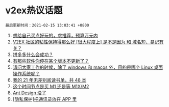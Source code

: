 # v2ex热议话题

`最后更新时间：2021-02-15 13:03:41 +0800`

1. [想给自己买点好玩的，求推荐，预算万元内](https://www.v2ex.com/t/753313)
1. [V2EX 社区的粘性保持得那么好 [很大程度上] 是不是因为 和 域名短、易记有关？](https://www.v2ex.com/t/753340)
1. [拼多多什么会成功？](https://www.v2ex.com/t/753323)
1. [有那些软件你停在某个版本不更新了？](https://www.v2ex.com/t/753273)
1. [请问大家工作的时候，除了 windows 和 macos 外，用的是哪个 Linux 桌面操作系统呢？](https://www.v2ex.com/t/753283)
1. [我的 21 年无差别阅读书单，共 48 本](https://www.v2ex.com/t/753268)
1. [这个时间节点是买 M1 还是等 M1X/M2](https://www.v2ex.com/t/753345)
1. [Ant Design 没了](https://www.v2ex.com/t/753353)
1. [[隐私保护]把通讯录放在 APP 里](https://www.v2ex.com/t/753293)

